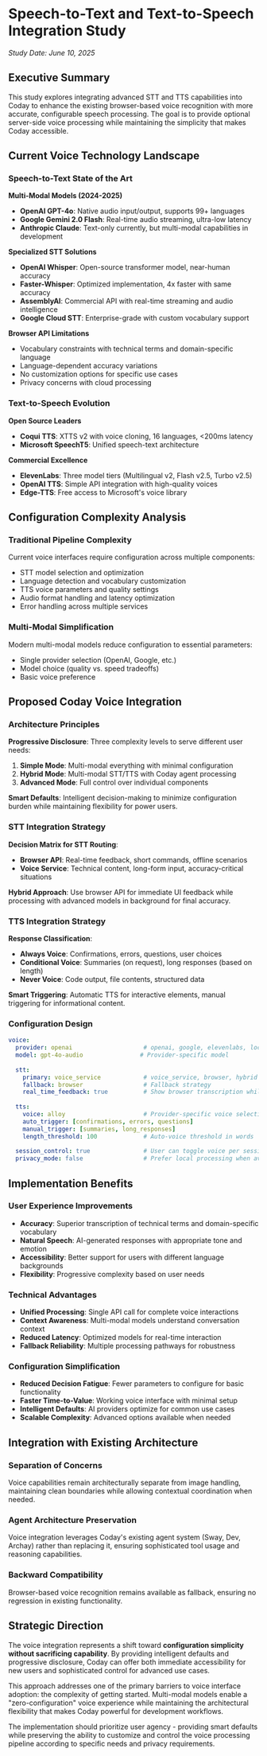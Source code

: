 # Speech-to-Text and Text-to-Speech Integration Study

*Study Date: June 10, 2025*

## Executive Summary

This study explores integrating advanced STT and TTS capabilities into Coday to enhance the existing browser-based voice recognition with more accurate, configurable speech processing. The goal is to provide optional server-side voice processing while maintaining the simplicity that makes Coday accessible.

## Current Voice Technology Landscape

### Speech-to-Text State of the Art

**Multi-Modal Models (2024-2025)**
- **OpenAI GPT-4o**: Native audio input/output, supports 99+ languages
- **Google Gemini 2.0 Flash**: Real-time audio streaming, ultra-low latency
- **Anthropic Claude**: Text-only currently, but multi-modal capabilities in development

**Specialized STT Solutions**
- **OpenAI Whisper**: Open-source transformer model, near-human accuracy
- **Faster-Whisper**: Optimized implementation, 4x faster with same accuracy
- **AssemblyAI**: Commercial API with real-time streaming and audio intelligence
- **Google Cloud STT**: Enterprise-grade with custom vocabulary support

**Browser API Limitations**
- Vocabulary constraints with technical terms and domain-specific language
- Language-dependent accuracy variations
- No customization options for specific use cases
- Privacy concerns with cloud processing

### Text-to-Speech Evolution

**Open Source Leaders**
- **Coqui TTS**: XTTS v2 with voice cloning, 16 languages, <200ms latency
- **Microsoft SpeechT5**: Unified speech-text architecture

**Commercial Excellence**
- **ElevenLabs**: Three model tiers (Multilingual v2, Flash v2.5, Turbo v2.5)
- **OpenAI TTS**: Simple API integration with high-quality voices
- **Edge-TTS**: Free access to Microsoft's voice library

## Configuration Complexity Analysis

### Traditional Pipeline Complexity
Current voice interfaces require configuration across multiple components:
- STT model selection and optimization
- Language detection and vocabulary customization
- TTS voice parameters and quality settings
- Audio format handling and latency optimization
- Error handling across multiple services

### Multi-Modal Simplification
Modern multi-modal models reduce configuration to essential parameters:
- Single provider selection (OpenAI, Google, etc.)
- Model choice (quality vs. speed tradeoffs)
- Basic voice preference

## Proposed Coday Voice Integration

### Architecture Principles

**Progressive Disclosure**: Three complexity levels to serve different user needs:
1. **Simple Mode**: Multi-modal everything with minimal configuration
2. **Hybrid Mode**: Multi-modal STT/TTS with Coday agent processing
3. **Advanced Mode**: Full control over individual components

**Smart Defaults**: Intelligent decision-making to minimize configuration burden while maintaining flexibility for power users.

### STT Integration Strategy

**Decision Matrix for STT Routing**:
- **Browser API**: Real-time feedback, short commands, offline scenarios
- **Voice Service**: Technical content, long-form input, accuracy-critical situations

**Hybrid Approach**: Use browser API for immediate UI feedback while processing with advanced models in background for final accuracy.

### TTS Integration Strategy

**Response Classification**:
- **Always Voice**: Confirmations, errors, questions, user choices
- **Conditional Voice**: Summaries (on request), long responses (based on length)
- **Never Voice**: Code output, file contents, structured data

**Smart Triggering**: Automatic TTS for interactive elements, manual triggering for informational content.

### Configuration Design

```yaml
voice:
  provider: openai                    # openai, google, elevenlabs, local
  model: gpt-4o-audio                # Provider-specific model
  
  stt:
    primary: voice_service            # voice_service, browser, hybrid
    fallback: browser                 # Fallback strategy
    real_time_feedback: true          # Show browser transcription while processing
    
  tts:
    voice: alloy                      # Provider-specific voice selection
    auto_trigger: [confirmations, errors, questions]
    manual_trigger: [summaries, long_responses]
    length_threshold: 100             # Auto-voice threshold in words
    
  session_control: true               # User can toggle voice per session
  privacy_mode: false                 # Prefer local processing when available
```

## Implementation Benefits

### User Experience Improvements
- **Accuracy**: Superior transcription of technical terms and domain-specific vocabulary
- **Natural Speech**: AI-generated responses with appropriate tone and emotion
- **Accessibility**: Better support for users with different language backgrounds
- **Flexibility**: Progressive complexity based on user needs

### Technical Advantages
- **Unified Processing**: Single API call for complete voice interactions
- **Context Awareness**: Multi-modal models understand conversation context
- **Reduced Latency**: Optimized models for real-time interaction
- **Fallback Reliability**: Multiple processing pathways for robustness

### Configuration Simplification
- **Reduced Decision Fatigue**: Fewer parameters to configure for basic functionality
- **Faster Time-to-Value**: Working voice interface with minimal setup
- **Intelligent Defaults**: AI providers optimize for common use cases
- **Scalable Complexity**: Advanced options available when needed

## Integration with Existing Architecture

### Separation of Concerns
Voice capabilities remain architecturally separate from image handling, maintaining clean boundaries while allowing contextual coordination when needed.

### Agent Architecture Preservation
Voice integration leverages Coday's existing agent system (Sway, Dev, Archay) rather than replacing it, ensuring sophisticated tool usage and reasoning capabilities.

### Backward Compatibility
Browser-based voice recognition remains available as fallback, ensuring no regression in existing functionality.

## Strategic Direction

The voice integration represents a shift toward **configuration simplicity without sacrificing capability**. By providing intelligent defaults and progressive disclosure, Coday can offer both immediate accessibility for new users and sophisticated control for advanced use cases.

This approach addresses one of the primary barriers to voice interface adoption: the complexity of getting started. Multi-modal models enable a "zero-configuration" voice experience while maintaining the architectural flexibility that makes Coday powerful for development workflows.

The implementation should prioritize user agency - providing smart defaults while preserving the ability to customize and control the voice processing pipeline according to specific needs and privacy requirements.
